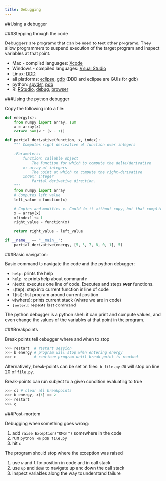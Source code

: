 ```yaml
---
title: Debugging
---
```


##Using a debugger

###Stepping through the code

Debuggers are programs that can be used to test other programs. They allow programmers to suspend execution of the target program and inspect variables at that point.

* Mac - compiled languages:
  [Xcode](https://developer.apple.com/library/ios/documentation/ToolsLanguages/Conceptual/Xcode_Overview/DebugYourApp/DebugYourApp.html)
* Windows - compiled languages:
  [Visual Studio](http://msdn.microsoft.com/en-us/library/bb483011.aspx)
* Linux: [DDD](https://www.gnu.org/software/ddd/)
* all platforms: [eclipse](http://www.eclipse.org), [gdb](http://www.sourceware.org/gdb/) (DDD and
  eclipse are GUIs for gdb)
* python: [spyder](http://pythonhosted.org/spyder/index.html),
          [pdb](http://docs.python.org/2/library/pdb.html)
* R: [RStudio](http://www.rstudio.com/ide/docs/debugging/overview),
  [debug](http://stat.ethz.ch/R-manual/R-devel/library/base/html/debug.html),
  [browser](http://stat.ethz.ch/R-manual/R-devel/library/base/html/browser.html)

###Using the python debugger

Copy the following into a file:

``` python
def energy(x):
    from numpy import array, sum
    x = array(x)
    return sum(x * (x - 1))

def partial_derivative(function, x, index):
    """ Computes right derivative of function over integers

    :Parameters:
        function: callable object
            The function for which to compute the delta/derivative
        x: array of integers
            The point at which to compute the right-derivative
        index: integer
            Partial derivative direction.
    """
    from numpy import array
    # Computes left value
    left_value = function(x)

    # Copies and modifies x. Could do it without copy, but that complicates mocking.
    x = array(x)
    x[index] += 1
    right_value = function(x)

    return right_value - left_value

if __name__ == "__main__":
    partial_derivative(energy, [5, 6, 7, 8, 0, 1], 5)
```


###Basic navigation:

Basic command to navigate the code and the python debugger:

* `help`: prints the help
* `help n`: prints help about command `n`
* `n`(ext): executes one line of code. Executes and steps **over** functions.
* `s`(tep): step into current function in line of code
* `l`(ist): list program around current position
* `w`(where): prints current stack (where we are in code)
* `[enter]`: repeats last command

The python debugger is a python shell: it can print and compute values, and even change the values
of the variables at that point in the program.

###Breakpoints

Break points tell debugger where and when to stop

``` python
>>> restart  # restart session
>>> b energy # program will stop when entering energy
>>> c        # continue program until break point is reached
```

Alternatively, break-points can be set on files: `b file.py:20` will stop on line 20 of `file.py`.

<div class="fragment roll-in">
Break-points can run subject  to a given condition evaluating to true

``` python
>>> cl # clear all breakpoints
>>> b energy, x[5] == 2
>>> restart
>>> c
```
</div>

###Post-mortem

Debugging when something goes wrong:

1. add `raise Exception("OMG!")` somewhere in the code
1. run `python -m pdb file.py`
1. hit `c`

The program should stop where the exception was raised

1. use `w` and `l` for position in code and in call stack
1. use `up` and `down` to navigate up and down the call stack
1. inspect variables along the way to understand failure

